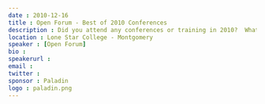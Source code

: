```yaml
---
date : 2010-12-16
title : Open Forum - Best of 2010 Conferences
description : Did you attend any conferences or training in 2010?  What did you learn about that was particularly interesting or noteworthy?<div><br /></div><div>Come join us as we discuss some of the best new stuff we saw in 2010.  We'll have some topics ready to discuss, but we also want to hear from you.  </div><div><br /></div><div>As part of our end-of-year blowout, we'll have some extra special prizes to raffle off.</div><div><br /></div><div><strong>Please note that we will be meeting in A-110 (not our normal room) in December.</strong></div>
location : Lone Star College - Montgomery
speaker : [Open Forum]
bio : 
speakerurl : 
email : 
twitter : 
sponsor : Paladin
logo : paladin.png
---
```

